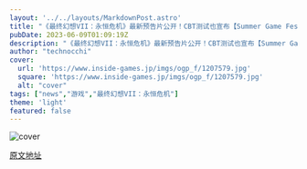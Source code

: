 ```yaml
---
layout: '../../layouts/MarkdownPost.astro'
title: "《最终幻想VII：永恒危机》最新预告片公开！CBT测试也宣布【Summer Game Fest】"
pubDate: 2023-06-09T01:09:19Z
description: "《最终幻想VII：永恒危机》最新预告片公开！CBT测试也宣布【Summer Game Fest】"
author: "technocchi"
cover:
  url: 'https://www.inside-games.jp/imgs/ogp_f/1207579.jpg'
  square: 'https://www.inside-games.jp/imgs/ogp_f/1207579.jpg'
  alt: "cover"
tags: ["news","游戏","最终幻想VII：永恒危机"]
theme: 'light'
featured: false
---
```


![cover](https://www.inside-games.jp/imgs/ogp_f/1207579.jpg)


  [原文地址](https://www.inside-games.jp/article/2023/06/09/146445.html)